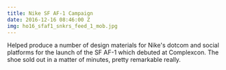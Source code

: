 ```yaml
---
title: Nike SF AF-1 Campaign
date: 2016-12-16 08:46:00 Z
img: ho16_sfaf1_snkrs_feed_1_mob.jpg
---
```


Helped produce a number of design materials for Nike's dotcom and social platforms for the launch of the SF AF-1 which debuted at Complexcon. The shoe sold out in a matter of minutes, pretty remarkable really.